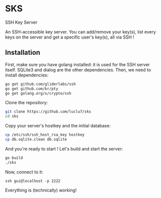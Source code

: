 # SKS
SSH Key Server

An SSH-accessible key server. You can add/remove your key(s), list every keys on the server and get a specific user's key(s), all via SSH !

Installation
---------

First, make sure you have golang installed: it is used for the SSH server itself. SQLite3 and dialog are the other dependencies.
Then, we need to install dependencies:
```bash
go get github.com/gliderlabs/ssh
go get github.com/kr/pty
go get golang.org/x/crypto/ssh
```

Clone the repository:
```bash
git clone https://github.com/luclu7/sks
cd sks
```

Copy your server's hostkey and the initial database:
```bash
cp /etc/ssh/ssh_host_rsa_key hostkey
cp db.sqlite.clean db.sqlite
```

And you're ready to start !
Let's build and start the server:
```bash
go build
./sks
```

Now, connect to it:
```
ssh gui@localhost -p 2222
```

Everything is (technically) working!
